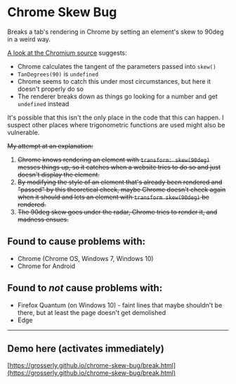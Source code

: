 # Chrome Skew Bug
Breaks a tab's rendering in Chrome by setting an element's skew to 90deg in a weird way.

[A look at the Chromium source](https://cs.chromium.org/chromium/src/ui/gfx/transform.cc?q=skew&sq=package:chromium&dr=CSs&l=203) suggests:
- Chrome calculates the tangent of the parameters passed into `skew()`
- `TanDegrees(90)` is `undefined`
- Chrome seems to catch this under most circumstances, but here it doesn't properly do so
- The renderer breaks down as things go looking for a number and get `undefined` instead

It's possible that this isn't the only place in the code that this can happen. I suspect other places where trigonometric functions are used might also be vulnerable.

~~My attempt at an explanation:~~
1. ~~Chrome knows rendering an element with `transform: skew(90deg)` messes things up, so it catches when a website tries to do so and just doesn't display the element.~~
2. ~~By modifying the style of an element that's already been rendered and "passed" by this theoretical check, maybe Chrome doesn't check again when it should and lets an element with `transform skew(90deg)` be rendered.~~
3. ~~The 90deg skew goes under the radar, Chrome tries to render it, and madness ensues.~~

## Found to cause problems with:
- Chrome (Chrome OS, Windows 7, Windows 10)
- Chrome for Android

## Found to _not_ cause problems with:
- Firefox Quantum (on Windows 10) - faint lines that maybe shouldn't be there, but at least the page doesn't get demolished
- Edge

---

## Demo here (activates immediately)
[https://grosserly.github.io/chrome-skew-bug/break.html](https://grosserly.github.io/chrome-skew-bug/break.html)
